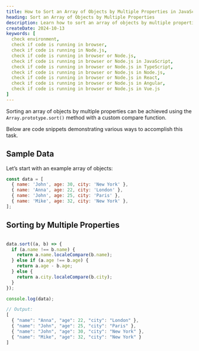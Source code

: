 ```yaml
---
title: How to Sort an Array of Objects by Multiple Properties in JavaScript
heading: Sort an Array of Objects by Multiple Properties
description: Learn how to sort an array of objects by multiple properties in JavaScript using the Array.prototype.sort() method with a custom compare function.
createDate: 2024-10-13
keywords: [
  check environment,
  check if code is running in browser,
  check if code is running in Node.js,
  check if code is running in browser or Node.js,
  check if code is running in browser or Node.js in JavaScript,
  check if code is running in browser or Node.js in TypeScript,
  check if code is running in browser or Node.js in Node.js,
  check if code is running in browser or Node.js in React,
  check if code is running in browser or Node.js in Angular,
  check if code is running in browser or Node.js in Vue.js
]
---
```


Sorting an array of objects by multiple properties can be achieved using the `Array.prototype.sort()` method with a custom compare function.

Below are code snippets demonstrating various ways to accomplish this task.

## Sample Data
Let’s start with an example array of objects:

```javascript
const data = [
  { name: 'John', age: 30, city: 'New York' },
  { name: 'Anna', age: 22, city: 'London' },
  { name: 'John', age: 25, city: 'Paris' },
  { name: 'Mike', age: 32, city: 'New York' },
];
```

## Sorting by Multiple Properties

```javascript

data.sort((a, b) => {
  if (a.name !== b.name) {
    return a.name.localeCompare(b.name);
  } else if (a.age !== b.age) {
    return a.age - b.age;
  } else {
    return a.city.localeCompare(b.city);
  }
});

console.log(data);
```

```javascript
// Output:
[
  { "name": "Anna", "age": 22, "city": "London" },
  { "name": "John", "age": 25, "city": "Paris" },
  { "name": "John", "age": 30, "city": "New York" },
  { "name": "Mike", "age": 32, "city": "New York" }
]
```
